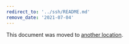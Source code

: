 ```yaml
---
redirect_to: '../ssh/README.md'
remove_date: '2021-07-04'
---
```


This document was moved to [another location](../ssh/README.md).

<!-- This redirect file can be deleted after <2021-07-04>. -->
<!-- Before deletion, see: https://docs.gitlab.com/ee/development/documentation/#move-or-rename-a-page -->